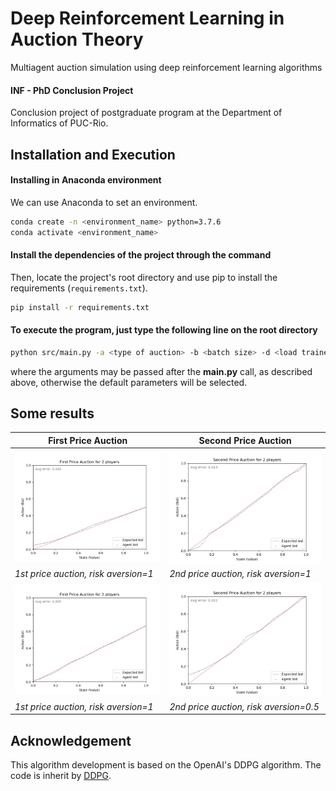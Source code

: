 # Deep Reinforcement Learning in Auction Theory 
Multiagent auction simulation using deep reinforcement learning algorithms

#### INF - PhD Conclusion Project
Conclusion project of postgraduate program at the Department of Informatics of PUC-Rio.

## Installation and Execution

#### Installing in Anaconda environment

We can use Anaconda to set an environment.

```bash
conda create -n <environment_name> python=3.7.6
conda activate <environment_name>
```

#### Install the dependencies of the project through the command

Then, locate the project's root directory and use pip to install the requirements (`requirements.txt`).

```bash
pip install -r requirements.txt
```

#### To execute the program, just type the following line on the root directory 

```bash
python src/main.py -a <type of auction> -b <batch size> -d <load trained models> -e <number of episodes> -n <number of players> -p   <ponderated average size> -r <aversion coefficient> -s <save test results in a plot> -t <use alert .mp3 file> -z <number of executions> 
```
where the arguments may be passed after the __main.py__ call, as described above, otherwise the default parameters will be selected.

## Some results


| First Price Auction | Second Price Auction |
|--------------------------|--------------------------|
| ![Figure 1](results/examples/first_price_30k_r1.png) | ![Figure 2](results/examples/second_price_30k_r1.png) |
| *1st price auction, risk aversion=1*   | *2nd price auction, risk aversion=1*   |
| ![Figure 1](results/examples/first_price_30k_r0.5.png) | ![Figure 2](results/examples/second_price_30k_r0.5.png) |
| *1st price auction, risk aversion=1*   | *2nd price auction, risk aversion=0.5*   |



## Acknowledgement

This algorithm development is based on the OpenAI's DDPG algorithm. The code is inherit by [DDPG](https://github.com/openai/baselines/blob/master/baselines/ddpg/ddpg.py).
